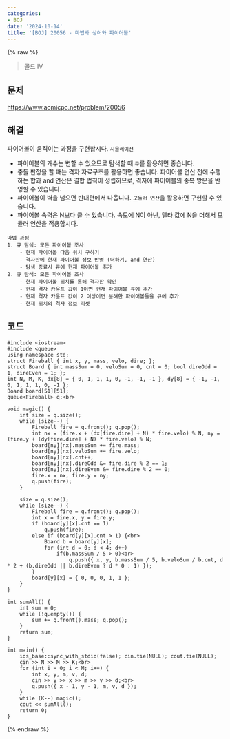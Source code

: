 ```yaml
---
categories:
- BOJ
date: '2024-10-14'
title: '[BOJ] 20056 - 마법사 상어와 파이어볼'
---
```


{% raw %}
> 골드 IV<br>

## 문제
https://www.acmicpc.net/problem/20056

## 해결
파이어볼이 움직이는 과정을 구현합시다. `시뮬레이션`
- 파이어볼의 개수는 변할 수 있으므로 탐색할 때 `큐`를 활용하면 좋습니다.
- 충돌 판정을 할 때는 격자 자료구조를 활용하면 좋습니다. 파이어볼 연산 전에 수행하는 합과 and 연산은 결합 법칙이 성립하므로, 격자에 파이어볼의 중복 방문을 반영할 수 있습니다.
- 파이어볼이 벽을 넘으면 반대편에서 나옵니다. `모듈러 연산`을 활용하면 구현할 수 있습니다.
- 파이어볼 속력은 N보다 클 수 있습니다. 속도에 N이 아닌, 델타 값에 N을 더해서 모듈러 연산을 적용합시다.

```
마법 과정
1. 큐 탐색: 모든 파이어볼 조사
	- 현재 파이어볼 다음 위치 구하기
	- 격자판에 현재 파이어볼 정보 반영 (더하기, and 연산)
	- 탐색 종료시 큐에 현재 파이어볼 추가
2. 큐 탐색: 모든 파이어볼 조사
	- 현재 파이어볼 위치를 통해 격자판 확인
	- 현재 격자 카운트 값이 1이면 현재 파이어볼 큐에 추가
	- 현재 격자 카운트 값이 2 이상이면 분해한 파이어볼들을 큐에 추가
	- 현재 위치의 격자 정보 리셋
```

## 코드
```
#include <iostream>
#include <queue>
using namespace std;
struct Fireball { int x, y, mass, velo, dire; };
struct Board { int massSum = 0, veloSum = 0, cnt = 0; bool direOdd = 1, direEven = 1; };
int N, M, K, dx[8] = { 0, 1, 1, 1, 0, -1, -1, -1 }, dy[8] = { -1, -1, 0, 1, 1, 1, 0, -1 };
Board board[51][51];
queue<Fireball> q;<br>

void magic() {
    int size = q.size();
    while (size--) {
        Fireball fire = q.front(); q.pop();
        int nx = (fire.x + (dx[fire.dire] + N) * fire.velo) % N, ny = (fire.y + (dy[fire.dire] + N) * fire.velo) % N;
        board[ny][nx].massSum += fire.mass;
        board[ny][nx].veloSum += fire.velo;
        board[ny][nx].cnt++;
        board[ny][nx].direOdd &= fire.dire % 2 == 1;
        board[ny][nx].direEven &= fire.dire % 2 == 0;
        fire.x = nx, fire.y = ny;
        q.push(fire);
    }

    size = q.size();
    while (size--) {
        Fireball fire = q.front(); q.pop();
        int x = fire.x, y = fire.y;
        if (board[y][x].cnt == 1)
            q.push(fire);
        else if (board[y][x].cnt > 1) {<br>
            Board b = board[y][x];
            for (int d = 0; d < 4; d++)
                if(b.massSum / 5 > 0)<br>
                    q.push({ x, y, b.massSum / 5, b.veloSum / b.cnt, d * 2 + (b.direOdd || b.direEven ? d * 0 : 1) });
        }
        board[y][x] = { 0, 0, 0, 1, 1 };
    }
}

int sumAll() {
    int sum = 0;
    while (!q.empty()) {
        sum += q.front().mass; q.pop();
    }
    return sum;
}

int main() {
    ios_base::sync_with_stdio(false); cin.tie(NULL); cout.tie(NULL);
    cin >> N >> M >> K;<br>
    for (int i = 0; i < M; i++) {
        int x, y, m, v, d;
        cin >> y >> x >> m >> v >> d;<br>
        q.push({ x - 1, y - 1, m, v, d });
    }
    while (K--) magic();
    cout << sumAll();
    return 0;
}
```
{% endraw %}